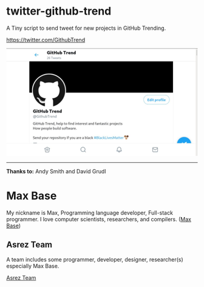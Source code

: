 # twitter-github-trend

A Tiny script to send tweet for new projects in GitHub Trending.

https://twitter.com/GithubTrend

[![twitter-github-trend](screen.jpg)](https://twitter.com/GithubTrend)

---------

**Thanks to:** Andy Smith and David Grudl

# Max Base

My nickname is Max, Programming language developer, Full-stack programmer. I love computer scientists, researchers, and compilers. ([Max Base](https://maxbase.org/))

## Asrez Team

A team includes some programmer, developer, designer, researcher(s) especially Max Base.

[Asrez Team](https://www.asrez.com/)
